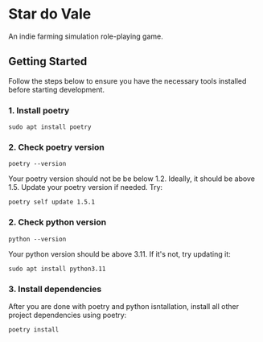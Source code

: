 # Star do Vale

An indie farming simulation role-playing game.

## Getting Started

Follow the steps below to ensure you have the necessary tools installed before starting development.

### 1. Install poetry

```
sudo apt install poetry
```

### 2. Check poetry version

```
poetry --version
```

Your poetry version should not be be below 1.2. Ideally, it should be above 1.5. Update your poetry version if needed. Try:

```
poetry self update 1.5.1
```

### 2. Check python version

```
python --version
```

Your python version should be above 3.11. If it's not, try updating it:

```
sudo apt install python3.11
```

### 3. Install dependencies

After you are done with poetry and python isntallation, install all other project dependencies using poetry:

```
poetry install
```
